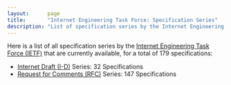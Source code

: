 ```yaml
---
layout:      page
title:       "Internet Engineering Task Force: Specification Series"
description: "List of specification series by the Internet Engineering Task Force (IETF/)"
---
```


Here is a list of all specification series by the [Internet Engineering Task Force (IETF)](http://www.ietf.org/) that are currently available, for a total of 179 specifications:

  * [Internet Draft (I-D)](I-D/) Series: 32 Specifications
  * [Request for Comments (RFC)](RFC/) Series: 147 Specifications
